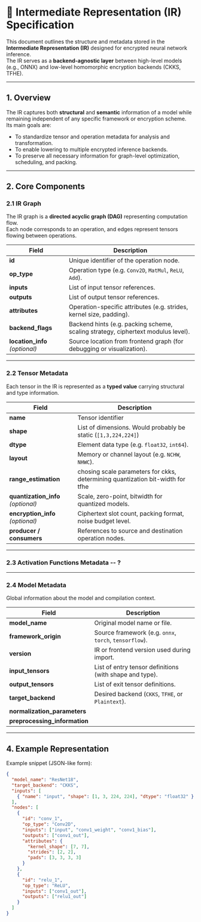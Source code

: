 # 🧠 Intermediate Representation (IR) Specification

This document outlines the structure and metadata stored in the **Intermediate Representation (IR)** designed for encrypted neural network inference.  
The IR serves as a **backend-agnostic layer** between high-level models (e.g., ONNX) and low-level homomorphic encryption backends (CKKS, TFHE).

---

## 1. Overview

The IR captures both **structural** and **semantic** information of a model while remaining independent of any specific framework or encryption scheme.  
Its main goals are:

- To standardize tensor and operation metadata for analysis and transformation.  
- To enable lowering to multiple encrypted inference backends.  
- To preserve all necessary information for graph-level optimization, scheduling, and packing.

---

## 2. Core Components

### 2.1 IR Graph

The IR graph is a **directed acyclic graph (DAG)** representing computation flow.  
Each node corresponds to an operation, and edges represent tensors flowing between operations.

| Field | Description |
|--------|--------------|
| **id** | Unique identifier of the operation node. |
| **op_type** | Operation type (e.g. `Conv2D`, `MatMul`, `ReLU`, `Add`). |
| **inputs** | List of input tensor references. |
| **outputs** | List of output tensor references. |
| **attributes** | Operation-specific attributes (e.g. strides, kernel size, padding). |
| **backend_flags** | Backend hints (e.g. packing scheme, scaling strategy, ciphertext modulus level). |
| **location_info** *(optional)* | Source location from frontend graph (for debugging or visualization). |

---

### 2.2 Tensor Metadata

Each tensor in the IR is represented as a **typed value** carrying structural and type information.

| Field | Description |
|--------|--------------|
| **name** | Tensor identifier |
| **shape** | List of dimensions. Would probably be static (`[1,3,224,224]`) |
| **dtype** | Element data type (e.g. `float32`, `int64`). |
| **layout** | Memory or channel layout (e.g. `NCHW`, `NHWC`). |
| **range_estimation** | chosing scale parameters for ckks, determining quantization bit-width for tfhe |
| **quantization_info** *(optional)* | Scale, zero-point, bitwidth for quantized models. |
| **encryption_info** *(optional)* | Ciphertext slot count, packing format, noise budget level. |
| **producer / consumers** | References to source and destination operation nodes. |

---



### 2.3 Activation Functions Metadata -- ?

---

### 2.4 Model Metadata

Global information about the model and compilation context.

| Field | Description |
|--------|--------------|
| **model_name** | Original model name or file. |
| **framework_origin** | Source framework (e.g. `onnx`, `torch`, `tensorflow`). |
| **version** | IR or frontend version used during import. |
| **input_tensors** | List of entry tensor definitions (with shape and type). |
| **output_tensors** | List of exit tensor definitions. |
| **target_backend** | Desired backend (`CKKS`, `TFHE`, or `Plaintext`). |
| **normalization_parameters** |  |
| **preprocessing_information** |  |



---

## 4. Example Representation

Example snippet (JSON-like form):

```json
{
  "model_name": "ResNet18",
  "target_backend": "CKKS",
  "inputs": [
    { "name": "input", "shape": [1, 3, 224, 224], "dtype": "float32" }
  ],
  "nodes": [
    {
      "id": "conv_1",
      "op_type": "Conv2D",
      "inputs": ["input", "conv1_weight", "conv1_bias"],
      "outputs": ["conv1_out"],
      "attributes": {
        "kernel_shape": [7, 7],
        "strides": [2, 2],
        "pads": [3, 3, 3, 3]
      }
    },
    {
      "id": "relu_1",
      "op_type": "ReLU",
      "inputs": ["conv1_out"],
      "outputs": ["relu1_out"]
    }
  ]
}
